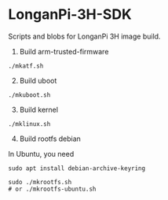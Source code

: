 # LonganPi-3H-SDK
Scripts and blobs for LonganPi 3H image build.

1. Build arm-trusted-firmware
```shell
./mkatf.sh
```

2. Build uboot
```shell
./mkuboot.sh
```

3. Build kernel
```shell
./mklinux.sh
```

4. Build rootfs debian

In Ubuntu, you need
```shell
sudo apt install debian-archive-keyring
```

```shell
sudo ./mkrootfs.sh
# or ./mkrootfs-ubuntu.sh
```

